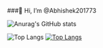 ###👋 Hi, I’m @Abhishek201773

![Anurag's GitHub stats](https://github-readme-stats.vercel.app/api?username=Abhishek201773&show_icons=true&theme=cobalt)


![Top Langs](https://github-readme-stats.vercel.app/api/top-langs/?username=Abhishek201773&layout=compact)
[![Top Langs](https://github-readme-stats.vercel.app/api/top-langs/?username=Abhishek201773&layout=donut)](https://github.com/Abhishek201773/github-readme-stats)
